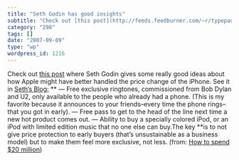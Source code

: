 ```yaml
---
title: "Seth Godin has good insights"
subtitle: "Check out [this post](http://feeds.feedburner.com/~r/typepad/sethsmainblog/~3/153853886/how-to-spend..."
category: "298"
tags: []
date: "2007-09-09"
type: "wp"
wordpress_id: 1216
---
```

Check out [this post](http://feeds.feedburner.com/~r/typepad/sethsmainblog/~3/153853886/how-to-spend-20.html) where Seth Godin gives some really good ideas about how Apple might have better handled the price change of the iPhone. See it in [Seth’s Blog:](http://sethgodin.typepad.com/seths_blog/)
**
 — Free exclusive ringtones, commissioned from Bob Dylan and U2, only available to the people who already had a phone. (This is my favorite because it announces to your friends–every time the phone rings–that you got in early). — Free pass to get to the head of the line next time a new hot product comes out. — Ability to buy a specially colored iPod, or an iPod with limited edition music that no one else can buy.The key **is to not give price protection to early buyers (that’s unsustainable as a business model) but to make them feel more exclusive, not less. 
 (from: [How to spend $20 million](http://feeds.feedburner.com/~r/typepad/sethsmainblog/~3/153853886/how-to-spend-20.html))
